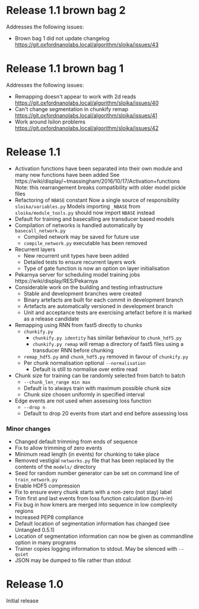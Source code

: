 Release 1.1 brown bag 2
=======================

Addresses the following issues:
* Brown bag 1 did not update changelog
    https://git.oxfordnanolabs.local/algorithm/sloika/issues/43


Release 1.1 brown bag 1
=======================

Addresses the following issues:
* Remapping doesn't appear to work with 2d reads
    https://git.oxfordnanolabs.local/algorithm/sloika/issues/40
* Can't change segmentation in chunkify remap
    https://git.oxfordnanolabs.local/algorithm/sloika/issues/41
* Work around Isilon problems
    https://git.oxfordnanolabs.local/algorithm/sloika/issues/42


Release 1.1
===========

* Activation functions have been separated into their own module and many new functions have been added
    See https://wiki/display/~tmassingham/2016/10/17/Activation+functions
    Note: this rearrangement breaks compatibility with older model pickle files
* Refactoring of `NBASE` constant
    Now a single source of responsibility `sloika/variables.py`
    Models importing `_NBASE` from `sloika/module_tools.py` should now import `NBASE` instead
* Default for training and basecalling are transducer based models
* Compilation of networks is handled automatically by `basecall_network.py`
  * Compiled network may be saved for future use
  * `compile_network.py` executable has been removed
* Recurrent layers
  * New recurrent unit types have been added
  * Detailed tests to ensure recurrent layers work
  * Type of gate function is now an option on layer initialisation
* Pekarnya server for scheduling model training jobs
    https://wiki/display/RES/Pekarnya
* Considerable work on the building and testing infrastructure
  * Stable and development branches were created
  * Binary artefacts are built for each commit in development branch
  * Artefacts are automatically versioned in development branch
  * Unit and acceptance tests are exercising artefact before it is marked as a release candidate
* Remapping using RNN from fast5 directly to chunks
  * `chunkify.py`
    * `chunkify.py identity` has similar behaviour to `chunk_hdf5.py`
    * `chunkify.py remap` will remap a directory of fast5 files using a transducer RNN before chunking
  * `remap_hdf5.py` and `chunk_hdf5.py` removed in favour of `chunkify.py`
  * Per chunk normalisation optional `--normalisation`
    * Default is still to normalise over entire read
* Chunk size for training can be randomly selected from batch to batch
  * `--chunk_len_range min max`
  * Default is to always train with maximum possible chunk size
  * Chunk size chosen uniformly in specified interval
* Edge events are not used when assessing loss function
  * `--drop n`
  * Default to drop 20 events from start and end before assessing loss


### Minor changes

* Changed default trimming from ends of sequence
* Fix to allow trimming of zero events
* Minimum read length (in events) for chunking to take place
* Removed vestigial `networks.py` file that has been replaced by the contents of the `models/` directory
* Seed for random number generator can be set on command line of `train_network.py`
* Enable HDF5 compression
* Fix to ensure every chunk starts with a non-zero (not stay) label
* Trim first and last events from loss function calculation (burn-in)
* Fix bug in how kmers are merged into sequence in low complexity regions
* Increased PEP8 compliance
* Default location of segmentation information has changed (see Untangled 0.5.1)
* Location of segmentation information can now be given as commandline option in many programs
* Trainer copies logging information to stdout.  May be silenced with `--quiet`
* JSON may be dumped to file rather than stdout


Release 1.0
===========

Initial release
